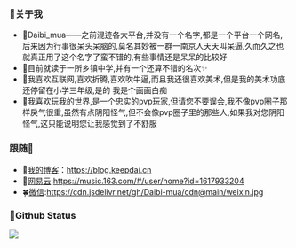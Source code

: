 ### 🎈关于我

- 🎃Daibi_mua——之前混迹各大平台,并没有一个名字,都是一个平台一个网名,后来因为行事很呆头呆脑的,莫名其妙被一群一南京人天天叫呆逼,久而久之也就真正用了这个名字了蛮不错的,有些事情还是呆呆的比较好
- 👔目前就读于一所乡镇中学,并有一个还算不错的名次✨
- 🎨我喜欢互联网,喜欢折腾,喜欢吹牛逼,而且我还很喜欢美术,但是我的美术功底还停留在小学三年级,是的 我是个画画白痴
- 🎯我喜欢玩我的世界,是一个忠实的pvp玩家,但请您不要误会,我不像pvp圈子那样戾气很重,虽然有点阴阳怪气,但不会像pvp圈子里的那些人,如果我对您阴阳怪气,这只能说明您让我感觉到了不舒服

### 跟随👴
- 📖[我的博客](https://blog.keepdai.cn/)：https://blog.keepdai.cn
- 🍻[网易云](https://music.163.com/#/user/home?id=1617933204):https://music.163.com/#/user/home?id=1617933204 
- 🍀[微信](https://cdn.jsdelivr.net/gh/Daibi-mua/cdn@main/weixin.jpg):https://cdn.jsdelivr.net/gh/Daibi-mua/cdn@main/weixin.jpg 

### 🍼Github Status
![](https://github-readme-stats.vercel.app/api?username=Daibi-mua&show_icons=true&title_color=fffffc&icon_color=FFFFFF&text_color=FFFFFF&bg_color=2ec1ac)
